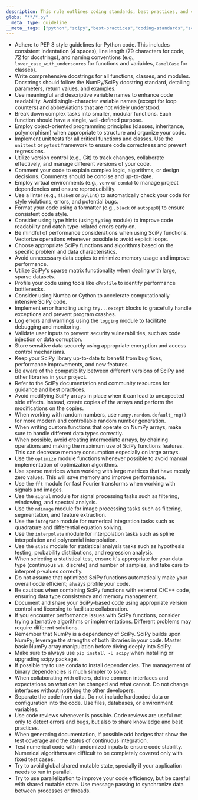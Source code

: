 ```yaml
---
description: This rule outlines coding standards, best practices, and common pitfalls for developing scientific computing applications using the SciPy library. It emphasizes clarity, maintainability, performance, and security for efficient SciPy development.
globs: "**/*.py"
__meta__type: guideline
__meta__tags: ["python","scipy","best-practices","coding-standards","scientific-computing"]
---
```

- Adhere to PEP 8 style guidelines for Python code. This includes consistent indentation (4 spaces), line length (79 characters for code, 72 for docstrings), and naming conventions (e.g., `lower_case_with_underscores` for functions and variables, `CamelCase` for classes).
- Write comprehensive docstrings for all functions, classes, and modules. Docstrings should follow the NumPy/SciPy docstring standard, detailing parameters, return values, and examples.
- Use meaningful and descriptive variable names to enhance code readability. Avoid single-character variable names (except for loop counters) and abbreviations that are not widely understood.
- Break down complex tasks into smaller, modular functions. Each function should have a single, well-defined purpose.
- Employ object-oriented programming principles (classes, inheritance, polymorphism) when appropriate to structure and organize your code.
- Implement unit tests for all critical functions and classes. Use the `unittest` or `pytest` framework to ensure code correctness and prevent regressions.
- Utilize version control (e.g., Git) to track changes, collaborate effectively, and manage different versions of your code.
- Comment your code to explain complex logic, algorithms, or design decisions. Comments should be concise and up-to-date.
- Employ virtual environments (e.g., `venv` or `conda`) to manage project dependencies and ensure reproducibility.
- Use a linter (e.g., `flake8` or `pylint`) to automatically check your code for style violations, errors, and potential bugs.
- Format your code using a formatter (e.g., `black` or `autopep8`) to ensure consistent code style.
- Consider using type hints (using `typing` module) to improve code readability and catch type-related errors early on.
- Be mindful of performance considerations when using SciPy functions. Vectorize operations whenever possible to avoid explicit loops.
- Choose appropriate SciPy functions and algorithms based on the specific problem and data characteristics.
- Avoid unnecessary data copies to minimize memory usage and improve performance.
- Utilize SciPy's sparse matrix functionality when dealing with large, sparse datasets.
- Profile your code using tools like `cProfile` to identify performance bottlenecks.
- Consider using Numba or Cython to accelerate computationally intensive SciPy code.
- Implement error handling using `try...except` blocks to gracefully handle exceptions and prevent program crashes.
- Log errors and warnings using the `logging` module to facilitate debugging and monitoring.
- Validate user inputs to prevent security vulnerabilities, such as code injection or data corruption.
- Store sensitive data securely using appropriate encryption and access control mechanisms.
- Keep your SciPy library up-to-date to benefit from bug fixes, performance improvements, and new features.
- Be aware of the compatibility between different versions of SciPy and other libraries in your project.
- Refer to the SciPy documentation and community resources for guidance and best practices.
- Avoid modifying SciPy arrays in place when it can lead to unexpected side effects. Instead, create copies of the arrays and perform the modifications on the copies.
- When working with random numbers, use `numpy.random.default_rng()` for more modern and controllable random number generation.
- When writing custom functions that operate on NumPy arrays, make sure to handle different data types correctly.
- When possible, avoid creating intermediate arrays, by chaining operations and making the maximum use of SciPy functions features. This can decrease memory consumption especially on large arrays.
- Use the `optimize` module functions whenever possible to avoid manual implementation of optimization algorithms.
- Use sparse matrices when working with large matrices that have mostly zero values. This will save memory and improve performance.
- Use the `fft` module for fast Fourier transforms when working with signals and images.
- Use the `signal` module for signal processing tasks such as filtering, windowing, and spectral analysis.
- Use the `ndimage` module for image processing tasks such as filtering, segmentation, and feature extraction.
- Use the `integrate` module for numerical integration tasks such as quadrature and differential equation solving.
- Use the `interpolate` module for interpolation tasks such as spline interpolation and polynomial interpolation.
- Use the `stats` module for statistical analysis tasks such as hypothesis testing, probability distributions, and regression analysis.
- When selecting a statistical test, ensure it's appropriate for your data type (continuous vs. discrete) and number of samples, and take care to interpret p-values correctly.
- Do not assume that optimized SciPy functions automatically make your overall code efficient; always profile your code.
- Be cautious when combining SciPy functions with external C/C++ code, ensuring data type consistency and memory management.
- Document and share your SciPy-based code using appropriate version control and licensing to facilitate collaboration.
- If you encounter performance issues with SciPy functions, consider trying alternative algorithms or implementations. Different problems may require different solutions.
- Remember that NumPy is a dependency of SciPy. SciPy builds upon NumPy; leverage the strengths of both libraries in your code. Master basic NumPy array manipulation before diving deeply into SciPy.
- Make sure to always use `pip install -U scipy` when installing or upgrading scipy package.
- If possible try to use conda to install dependencies. The management of binary dependencies is much simpler to solve.
- When collaborating with others, define common interfaces and expectations on what can be changed and what cannot. Do not change interfaces without notifying the other developers.
- Separate the code from data. Do not include hardcoded data or configuration into the code. Use files, databases, or environment variables.
- Use code reviews whenever is possible. Code reviews are useful not only to detect errors and bugs, but also to share knowledge and best practices.
- When generating documentation, if possible add badges that show the test coverage and the status of continuous integration.
- Test numerical code with randomized inputs to ensure code stability. Numerical algorithms are difficult to be completely covered only with fixed test cases.
- Try to avoid global shared mutable state, specially if your application needs to run in parallel.
- Try to use parallelization to improve your code efficiency, but be careful with shared mutable state. Use message passing to synchronize data between processes or threads.